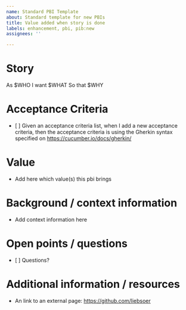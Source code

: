 ```yaml
---
name: Standard PBI Template
about: Standard template for new PBIs
title: Value added when story is done
labels: enhancement, pbi, pib:new
assignees: ''

---
```


<!-- describe from a user perspective which value is added -->
# Story
As $WHO
I want $WHAT
So that $WHY


<!-- Define when the story is done -->
<!-- Gherkin is a great way to formulate acceptance criteria ;) -->
# Acceptance Criteria
- [ ] Given an acceptance criteria list, when I add a new acceptance criteria, then the acceptance criteria is using the Gherkin syntax specified on https://cucumber.io/docs/gherkin/
<!-- Describe here what this PBI brings for value. You can also add values here which don't fit into the story -->


# Value
- Add here which value(s) this pbi brings


<!-- Set the context of the PBI -->
# Background / context information
- Add context information here


<!-- If there are things unclear or needs to be decided -->
# Open points / questions
- [ ] Questions?


<!-- Any important additional information or resource which don't fit into another section -->
# Additional information / resources
- An link to an external page: https://github.com/liebsoer
